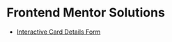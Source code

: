 # Frontend Mentor Solutions

- [Interactive Card Details Form](https://stefanysato.github.io/frontendmentor-solutions/interactive-card-details-form)